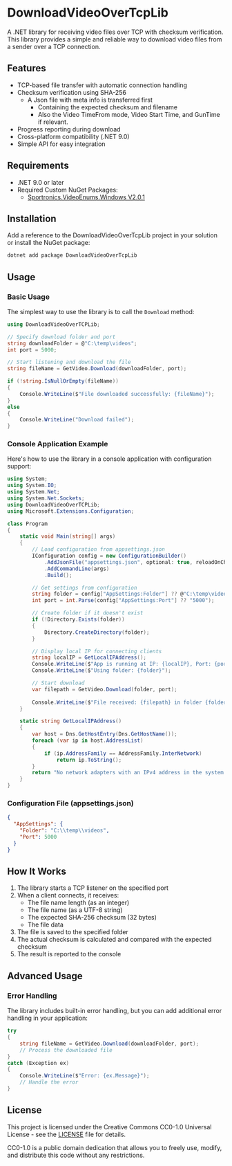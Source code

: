 # DownloadVideoOverTcpLib

A .NET library for receiving video files over TCP with checksum verification. This library provides a simple and reliable way to download video files from a sender over a TCP connection.

## Features

- TCP-based file transfer with automatic connection handling
- Checksum verification using SHA-256
  - A Json file with meta info is transferred first
    - Containing the expected checksum and filename
    - Also the Video TimeFrom mode, Video Start Time, and GunTime if relevant.
- Progress reporting during download
- Cross-platform compatibility (.NET 9.0)
- Simple API for easy integration

## Requirements

- .NET 9.0 or later
- Required Custom NuGet Packages:
  - [Sportronics.VideoEnums.Windows V2.0.1](https://www.nuget.org/packages/Sportronics.VideoEnums.Windows/2.0.1)

## Installation

Add a reference to the DownloadVideoOverTcpLib project in your solution or install the NuGet package:

```bash
dotnet add package DownloadVideoOverTcpLib
```

## Usage

### Basic Usage

The simplest way to use the library is to call the `Download` method:

```csharp
using DownloadVideoOverTCPLib;

// Specify download folder and port
string downloadFolder = @"C:\temp\videos";
int port = 5000;

// Start listening and download the file
string fileName = GetVideo.Download(downloadFolder, port);

if (!string.IsNullOrEmpty(fileName))
{
    Console.WriteLine($"File downloaded successfully: {fileName}");
}
else
{
    Console.WriteLine("Download failed");
}
```

### Console Application Example

Here's how to use the library in a console application with configuration support:

```csharp
using System;
using System.IO;
using System.Net;
using System.Net.Sockets;
using DownloadVideoOverTCPLib;
using Microsoft.Extensions.Configuration;

class Program
{
    static void Main(string[] args)
    {
        // Load configuration from appsettings.json
        IConfiguration config = new ConfigurationBuilder()
            .AddJsonFile("appsettings.json", optional: true, reloadOnChange: true)
            .AddCommandLine(args)
            .Build();

        // Get settings from configuration
        string folder = config["AppSettings:Folder"] ?? @"C:\temp\videos";
        int port = int.Parse(config["AppSettings:Port"] ?? "5000");

        // Create folder if it doesn't exist
        if (!Directory.Exists(folder))
        {
            Directory.CreateDirectory(folder);
        }

        // Display local IP for connecting clients
        string localIP = GetLocalIPAddress();
        Console.WriteLine($"App is running at IP: {localIP}, Port: {port}");
        Console.WriteLine($"Using folder: {folder}");

        // Start download
        var filepath = GetVideo.Download(folder, port);
        
        Console.WriteLine($"File received: {filepath} in folder {folder}");
    }

    static string GetLocalIPAddress()
    {
        var host = Dns.GetHostEntry(Dns.GetHostName());
        foreach (var ip in host.AddressList)
        {
            if (ip.AddressFamily == AddressFamily.InterNetwork)
                return ip.ToString();
        }
        return "No network adapters with an IPv4 address in the system!";
    }
}
```

### Configuration File (appsettings.json)

```json
{
  "AppSettings": {
    "Folder": "C:\\temp\\videos",
    "Port": 5000
  }
}
```

## How It Works

1. The library starts a TCP listener on the specified port
2. When a client connects, it receives:
   - The file name length (as an integer)
   - The file name (as a UTF-8 string)
   - The expected SHA-256 checksum (32 bytes)
   - The file data
3. The file is saved to the specified folder
4. The actual checksum is calculated and compared with the expected checksum
5. The result is reported to the console

## Advanced Usage

### Error Handling

The library includes built-in error handling, but you can add additional error handling in your application:

```csharp
try
{
    string fileName = GetVideo.Download(downloadFolder, port);
    // Process the downloaded file
}
catch (Exception ex)
{
    Console.WriteLine($"Error: {ex.Message}");
    // Handle the error
}
```

## License

This project is licensed under the Creative Commons CC0-1.0 Universal License - see the [LICENSE](LICENSE) file for details.

CC0-1.0 is a public domain dedication that allows you to freely use, modify, and distribute this code without any restrictions.
